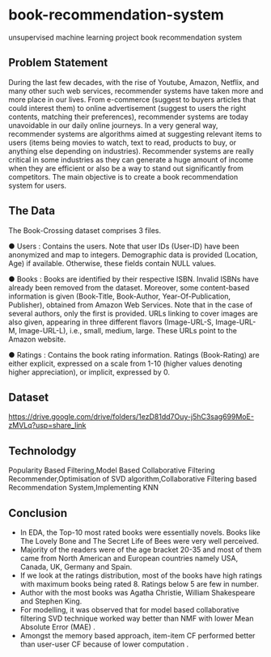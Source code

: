 # book-recommendation-system
unsupervised machine learning project book recommendation system

## Problem Statement
During the last few decades, with the rise of Youtube, Amazon, Netflix, and many other such web services, recommender systems have taken more and more place in our lives. From e-commerce (suggest to buyers articles that could interest them) to online advertisement (suggest to users the right contents, matching their preferences), recommender systems are today unavoidable in our daily online journeys.
In a very general way, recommender systems are algorithms aimed at suggesting relevant items to users (items being movies to watch, text to read, products to buy, or anything else depending on industries).
Recommender systems are really critical in some industries as they can generate a huge amount of income when they are efficient or also be a way to stand out significantly from competitors. The main objective is to create a book recommendation system for users.

## The Data
The Book-Crossing dataset comprises 3 files.

● Users :
Contains the users. Note that user IDs (User-ID) have been anonymized and map to integers. Demographic data is provided (Location, Age) if available. Otherwise, these fields contain NULL values.

● Books :
Books are identified by their respective ISBN. Invalid ISBNs have already been removed from the dataset. Moreover, some content-based information is given (Book-Title, Book-Author, Year-Of-Publication, Publisher), obtained from Amazon Web Services. Note that in the case of several authors, only the first is provided. URLs linking to cover images are also given, appearing in three different flavors (Image-URL-S, Image-URL-M, Image-URL-L), i.e., small, medium, large. These URLs point to the Amazon website.

● Ratings :
Contains the book rating information. Ratings (Book-Rating) are either explicit, expressed on a scale from 1-10 (higher values denoting higher appreciation), or implicit, expressed by 0.

## Dataset
https://drive.google.com/drive/folders/1ezD81dd7Ouy-j5hC3sag699MoE-zMVLq?usp=share_link

## Technolodgy
Popularity Based Filtering,Model Based Collaborative Filtering Recommender,Optimisation of SVD algorithm,Collaborative Filtering based Recommendation System,Implementing KNN

## Conclusion
* In EDA, the Top-10 most rated books were essentially novels. Books like The Lovely Bone and The Secret Life of Bees were very well perceived.
* Majority of the readers were of the age bracket 20-35 and most of them came from North American and European countries namely USA, Canada, UK, Germany and Spain.
* If we look at the ratings distribution, most of the books have high ratings with maximum books being rated 8. Ratings below 5 are few in number.
* Author with the most books was Agatha Christie, William Shakespeare and Stephen King.
* For modelling, it was observed that for model based collaborative filtering SVD technique worked way better than NMF with lower Mean Absolute Error (MAE) .
* Amongst the memory based approach, item-item CF performed better than user-user CF because of lower computation .
